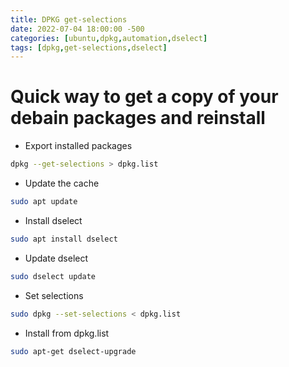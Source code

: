 ```yaml
---
title: DPKG get-selections
date: 2022-07-04 18:00:00 -500
categories: [ubuntu,dpkg,automation,dselect]
tags: [dpkg,get-selections,dselect]
---
```

# Quick way to get a copy of your debain packages and reinstall

* Export installed packages

```bash
dpkg --get-selections > dpkg.list
```
* Update the cache

```bash
sudo apt update
```

* Install dselect

```bash
sudo apt install dselect
```

* Update dselect

```bash
sudo dselect update
```

* Set selections

```bash
sudo dpkg --set-selections < dpkg.list
```

* Install from dpkg.list

```bash
sudo apt-get dselect-upgrade
```
